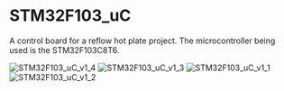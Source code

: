 # STM32F103_uC
 A control board for a reflow hot plate project. The microcontroller being used is the STM32F103C8T6.

![STM32F103_uC_v1_4](https://user-images.githubusercontent.com/47427510/227275709-012d2fbe-234e-4976-8502-30f6466cf549.png)
![STM32F103_uC_v1_3](https://user-images.githubusercontent.com/47427510/227275713-63db8b24-de64-4d5b-8529-385c6c792cdc.png)
![STM32F103_uC_v1_1](https://user-images.githubusercontent.com/47427510/227275727-4475b257-6499-443f-87e2-b5ef58418150.png)
![STM32F103_uC_v1_2](https://user-images.githubusercontent.com/47427510/227275732-1c894180-99b3-4ee1-915e-6230e401b5ff.png)
